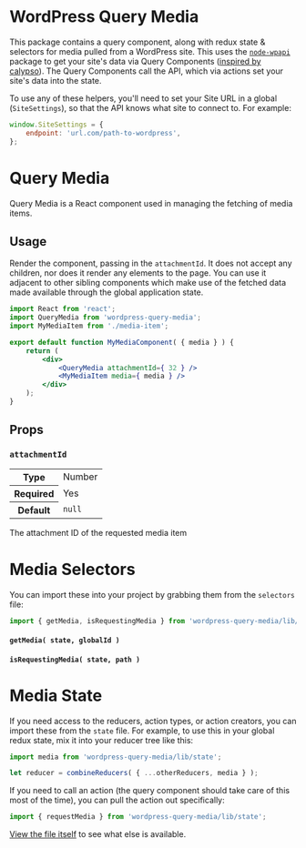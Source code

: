 WordPress Query Media
=====================

This package contains a query component, along with redux state & selectors for media pulled from a WordPress site. This uses the [`node-wpapi`](https://github.com/WP-API/node-wpapi) package to get your site's data via Query Components ([inspired by calypso](https://github.com/Automattic/wp-calypso/blob/master/docs/our-approach-to-data.md#query-components)). The Query Components call the API, which via actions set your site's data into the state.

To use any of these helpers, you'll need to set your Site URL in a global (`SiteSettings`), so that the API knows what site to connect to. For example:

```js
window.SiteSettings = {
	endpoint: 'url.com/path-to-wordpress',
};
```

Query Media
===========

Query Media is a React component used in managing the fetching of media items.

## Usage

Render the component, passing in the `attachmentId`. It does not accept any children, nor does it render any elements to the page. You can use it adjacent to other sibling components which make use of the fetched data made available through the global application state.

```jsx
import React from 'react';
import QueryMedia from 'wordpress-query-media';
import MyMediaItem from './media-item';

export default function MyMediaComponent( { media } ) {
	return (
		<div>
			<QueryMedia attachmentId={ 32 } />
			<MyMediaItem media={ media } />
		</div>
	);
}
```

## Props

### `attachmentId`

<table>
	<tr><th>Type</th><td>Number</td></tr>
	<tr><th>Required</th><td>Yes</td></tr>
	<tr><th>Default</th><td><code>null</code></td></tr>
</table>

The attachment ID of the requested media item

Media Selectors
==============

You can import these into your project by grabbing them from the `selectors` file:

```jsx
import { getMedia, isRequestingMedia } from 'wordpress-query-media/lib/selectors';
```

#### `getMedia( state, globalId )`

#### `isRequestingMedia( state, path )`

Media State
===========

If you need access to the reducers, action types, or action creators, you can import these from the `state` file. For example, to use this in your global redux state, mix it into your reducer tree like this:

```jsx
import media from 'wordpress-query-media/lib/state';

let reducer = combineReducers( { ...otherReducers, media } );
```

If you need to call an action (the query component should take care of this most of the time), you can pull the action out specifically:

```jsx
import { requestMedia } from 'wordpress-query-media/lib/state';
```

[View the file itself](src/state.js) to see what else is available.
